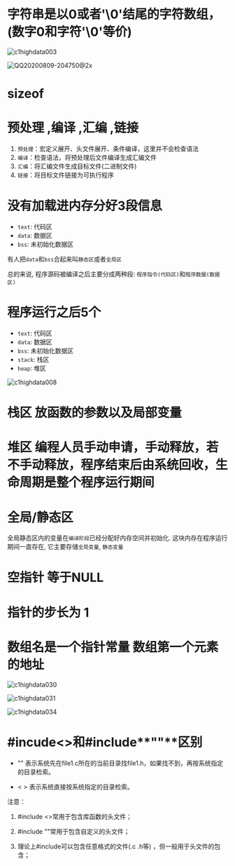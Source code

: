 # 字符串是以0或者'\0'结尾的字符数组，(数字0和字符'\0'等价)



![c1highdata003](images/c1highdata003.png)




![QQ20200809-204750@2x](images2/QQ20200809-204750@2x.png)

# sizeof

# 预处理 ,编译 ,汇编 ,链接

1. `预处理`：宏定义展开、头文件展开、条件编译，这里并不会检查语法
2. `编译`：检查语法，将预处理后文件编译生成汇编文件 
3. `汇编`：将汇编文件生成目标文件(二进制文件) 
4. `链接`：将目标文件链接为可执行程序

# 没有加载进内存分好3段信息

- `text`: 代码区
- `data`: 数据区
- `bss`: 未初始化数据区

有人把`data`和`bss`合起来叫`静态区`或者`全局区`

总的来说, 程序源码被编译之后主要分成两种段: `程序指令(代码区)`和`程序数据(数据区)`


# 程序运行之后5个

- `text`: 代码区
- `data`: 数据区
- `bss`: 未初始化数据区
- `stack`: 栈区
- `heap`: 堆区

![c1highdata008](images/c1highdata008.png)


# 栈区 放函数的参数以及局部变量

# 堆区 编程人员手动申请，手动释放，若不手动释放，程序结束后由系统回收，生命周期是整个程序运行期间


# 全局/静态区

全局静态区内的变量在`编译阶段`已经分配好内存空间并初始化. 这块内存在程序运行期间一直存在, 它主要存储`全局变量`, `静态变量`


# 空指针  等于NULL

# 指针的步长为 1


# 数组名是一个指针常量 数组第一个元素的地址


![c1highdata030](images/c1highdata030.png)

![c1highdata031](images/c1highdata031.png)

![c1highdata034](images/c1highdata034.png)



# **#incude<>和#include****""****区别**
*   "" 表示系统先在file1.c所在的当前目录找file1.h，如果找不到，再按系统指定的目录检索。

*   < > 表示系统直接按系统指定的目录检索。


注意：

1. #include <>常用于包含库函数的头文件；

2. #include ""常用于包含自定义的头文件；

3. 理论上#include可以包含任意格式的文件(.c .h等) ，但一般用于头文件的包含；
